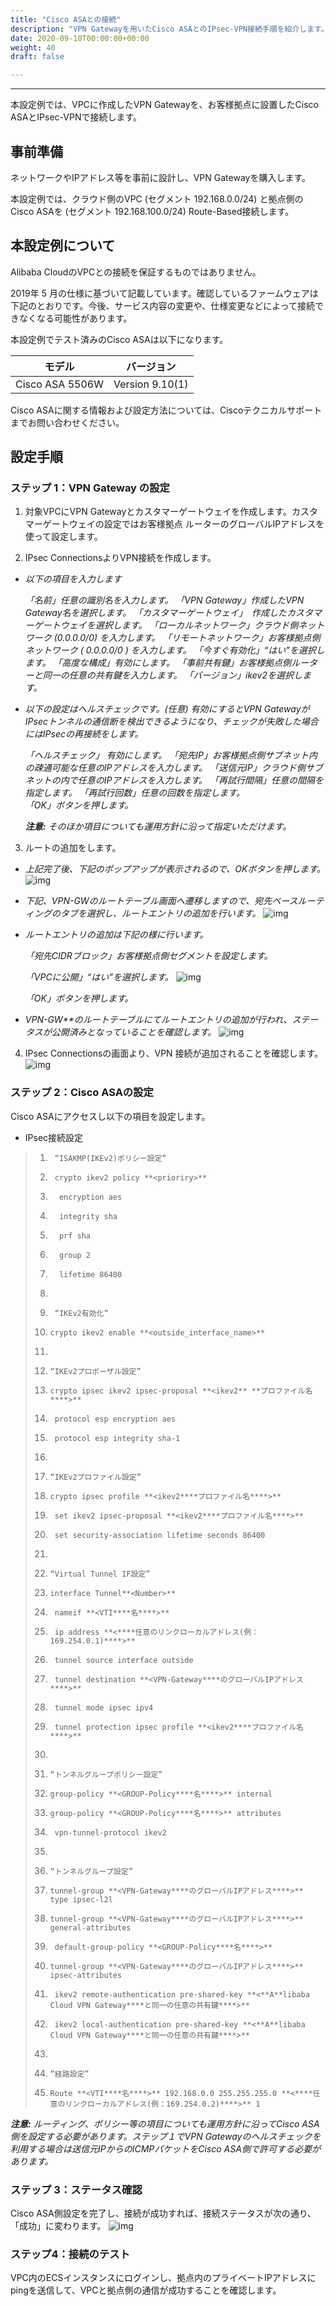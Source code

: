 ```yaml
---
title: "Cisco ASAとの接続"
description: "VPN Gatewayを用いたCisco ASAとのIPsec-VPN接続手順を紹介します。"
date: 2020-09-10T00:00:00+00:00
weight: 40
draft: false

---
```

---

<!-- descriptionがコンテンツの前に表示されます -->

<!-- コンテンツを書くときはこの下に記載ください -->



本設定例では、VPCに作成したVPN Gatewayを、お客様拠点に設置したCisco ASAとIPsec-VPNで接続します。

## 事前準備

ネットワークやIPアドレス等を事前に設計し、VPN Gatewayを購入します。

本設定例では、クラウド側のVPC (セグメント 192.168.0.0/24) と拠点側のCisco ASAを (セグメント 192.168.100.0/24) Route-Based接続します。

## 本設定例について

Alibaba CloudのVPCとの接続を保証するものではありません。

2019年 5 月の仕様に基づいて記載しています。確認しているファームウェアは下記のとおりです。今後、サービス内容の変更や、仕様変更などによって接続できなくなる可能性があります。

本設定例でテスト済みのCisco ASAは以下になります。

| **モデル**      | **バージョン**  |
| --------------- | --------------- |
| Cisco ASA 5506W | Version 9.10(1) |

Cisco ASAに関する情報および設定方法については、Ciscoテクニカルサポートまでお問い合わせください。

## 設定手順

### ステップ 1：VPN Gateway の設定

1. 対象VPCにVPN Gatewayとカスタマーゲートウェイを作成します。カスタマーゲートウェイの設定ではお客様拠点 ルーターのグローバルIPアドレスを使って設定します。

2. IPsec ConnectionsよりVPN接続を作成します。

- *以下の項目を入力します*

  *「名前」任意の識別名を入力します。*
  *「VPN Gateway」作成したVPN Gateway名を選択します。*
  *「カスタマーゲートウェイ」　作成したカスタマーゲートウェイを選択します。*
  *「ローカルネットワーク」クラウド側ネットワーク (0.0.0.0/0) を入力します。*
  *「リモートネットワーク」お客様拠点側ネットワーク ( 0.0.0.0/0 ) を入力します。*
  *「今すぐ有効化」“はい”を選択します。*
  *「高度な構成」有効にします。*
  *「事前共有鍵」お客様拠点側ルーターと同一の任意の共有鍵を入力します。*
  *「バージョン」ikev2を選択します。*

- *以下の設定はヘルスチェックです。(任意)*
  *有効にするとVPN GatewayがIPsecトンネルの通信断を検出できるようになり、チェックが失敗した場合にはIPsecの再接続をします。*

  *「ヘルスチェック」 有効にします。*
  *「宛先IP」お客様拠点側サブネット内の疎通可能な任意のIPアドレスを入力します。*
  *「送信元IP」クラウド側サブネットの内で任意のIPアドレスを入力します。*
  *「再試行間隔」任意の間隔を指定します。*
  *「再試行回数」任意の回数を指定します。*  
  *「OK」ボタンを押します。*

  ***注意:*** *そのほか項目についても運用方針に沿って指定いただけます。*

3. ルートの追加をします。

- *上記完了後、下記のポップアップが表示されるので、OKボタンを押します。*
  ![img](https://raw.githubusercontent.com/sbcloud/help/master/content/best-practice/network/imgs/cm-001.png)

- *下記、VPN-GWのルートテーブル画面へ遷移しますので、宛先ベースルーティングのタブを選択し、ルートエントリの追加を行います。*
  ![img](https://raw.githubusercontent.com/sbcloud/help/master/content/best-practice/network/imgs/cm-002.png)

- *ルートエントリの追加は下記の様に行います。*

  *「宛先CIDRブロック」お客様拠点側セグメントを設定します。*

  *「VPCに公開」“はい”を選択します。*
  ![img](https://raw.githubusercontent.com/sbcloud/help/master/content/best-practice/network/imgs/cm-003.png)

  *「OK」ボタンを押します。*

- *VPN-GW**のルートテーブルにてルートエントリの追加が行われ、ステータスが公開済みとなっていることを確認します。*
  ![img](https://raw.githubusercontent.com/sbcloud/help/master/content/best-practice/network/imgs/cm-004.png)

4. IPsec Connectionsの画面より、VPN 接続が追加されることを確認します。
    ![img](https://raw.githubusercontent.com/sbcloud/help/master/content/best-practice/network/imgs/cm-005.png)

### ステップ 2：Cisco ASAの設定

Cisco ASAにアクセスし以下の項目を設定します。

- IPsec接続設定

>1.      “ISAKMP(IKEv2)ポリシー設定”
>2.      crypto ikev2 policy **<prioriry>**
>3.       encryption aes
>4.       integrity sha
>5.       prf sha
>6.       group 2
>7.       lifetime 86400
>8.       
>9.      “IKEv2有効化”
>10.     crypto ikev2 enable **<outside_interface_name>**
>11.      
>12.     “IKEv2プロポーザル設定”
>13.     crypto ipsec ikev2 ipsec-proposal **<ikev2** **プロファイル名****>**
>14.      protocol esp encryption aes
>15.      protocol esp integrity sha-1
>16.      
>17.     “IKEv2プロファイル設定”
>18.     crypto ipsec profile **<ikev2****プロファイル名****>**
>19.      set ikev2 ipsec-proposal **<ikev2****プロファイル名****>**
>20.      set security-association lifetime seconds 86400
>21.      
>22.     “Virtual Tunnel IF設定”
>23.     interface Tunnel**<Number>**
>24.      nameif **<VTI****名****>**
>25.      ip address **<****任意のリンクローカルアドレス(例：169.254.0.1)****>**
>26.      tunnel source interface outside
>27.      tunnel destination **<VPN-Gateway****のグローバルIPアドレス****>**
>28.      tunnel mode ipsec ipv4
>29.      tunnel protection ipsec profile **<ikev2****プロファイル名****>**
>30.      
>31.     “トンネルグループポリシー設定”
>32.     group-policy **<GROUP-Policy****名****>** internal
>33.     group-policy **<GROUP-Policy****名****>** attributes
>34.      vpn-tunnel-protocol ikev2
>35.      
>36.     “トンネルグループ設定”
>37.     tunnel-group **<VPN-Gateway****のグローバルIPアドレス****>** type ipsec-l2l
>38.     tunnel-group **<VPN-Gateway****のグローバルIPアドレス****>** general-attributes
>39.      default-group-policy **<GROUP-Policy****名****>**
>40.     tunnel-group **<VPN-Gateway****のグローバルIPアドレス****>** ipsec-attributes
>41.      ikev2 remote-authentication pre-shared-key **<**A**libaba Cloud VPN Gateway****と同一の任意の共有鍵****>**
>42.      ikev2 local-authentication pre-shared-key **<**A**libaba Cloud VPN Gateway****と同一の任意の共有鍵****>**
>43.      
>44.     “経路設定”
>45.     Route **<VTI****名****>** 192.168.0.0 255.255.255.0 **<****任意のリンクローカルアドレス(例：169.254.0.2)****>** 1

 

  ***注意:*** *ルーティング、ポリシー等の項目についても運用方針に沿ってCisco ASA側を設定する必要があります。ステップ１でVPN Gatewayのヘルスチェックを利用する場合は送信元IPからのICMPパケットをCisco ASA側で許可する必要があります。*

 

### ステップ 3：ステータス確認

Cisco ASA側設定を完了し、接続が成功すれば、接続ステータスが次の通り、「成功」に変わります。
  ![img](https://raw.githubusercontent.com/sbcloud/help/master/content/best-practice/network/imgs/cm-006.png)

### ステップ4：接続のテスト

VPC内のECSインスタンスにログインし、拠点内のプライベートIPアドレスにpingを送信して、VPCと拠点側の通信が成功することを確認します。